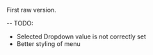 First raw version.

--
TODO: 
 - Selected Dropdown value is not correctly set
 - Better styling of menu